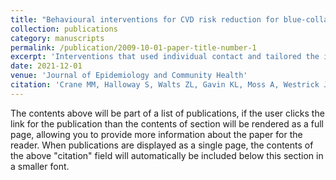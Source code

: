 ```yaml
---
title: "Behavioural interventions for CVD risk reduction for blue-collar workers: a systematic review"
collection: publications
category: manuscripts
permalink: /publication/2009-10-01-paper-title-number-1
excerpt: 'Interventions that used individual contact and tailored the intervention to the occupational setting yielded the greatest effects on CVD risk-factor reduction in individuals working in blue-collar occupations. Generally, studies were low quality but showed promising effects for reaching this high-risk population. Future work should incorporate these promising findings in higher-quality studies.'
date: 2021-12-01
venue: 'Journal of Epidemiology and Community Health'
citation: 'Crane MM, Halloway S, Walts ZL, Gavin KL, Moss A, Westrick JC, Appelhans BM. Behavioural interventions for CVD risk reduction for blue-collar workers: a systematic review. J Epidemiol Community Health. 2021 Dec;75(12):1236-1243. DOI: 10.1007/s40615-023-01797-x.'
---
```

The contents above will be part of a list of publications, if the user clicks the link for the publication than the contents of section will be rendered as a full page, allowing you to provide more information about the paper for the reader. When publications are displayed as a single page, the contents of the above "citation" field will automatically be included below this section in a smaller font.
